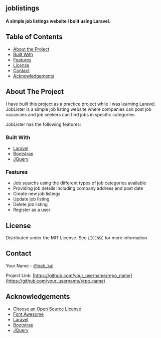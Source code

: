 ## joblistings
#### A simple job listings website I built using Laravel.

## Table of Contents

* [About the Project](#about-the-project)
* [Built With](#built-with)
* [Features](#features)
* [License](#license)
* [Contact](#contact)
* [Acknowledgements](#acknowledgements)



<!-- ABOUT THE PROJECT -->
## About The Project

I have built this project as a practice project while I was learning Laravel. JobLister is a simple job listing website where companies can post job vacancies and job seekers can find jobs in specific categories.

JobLister has the following features:

### Built With
* [Laravel](https://laravel.com)
* [Bootstrap](https://getbootstrap.com)
* [JQuery](https://jquery.com)

### Features
* Job searchs using the different types of job categories available
* Providing job details including company address and post date
* Create new job listings
* Update job listing
* Delete job listing
* Register as a user
## License

Distributed under the MIT License. See `LICENSE` for more information.

<!-- CONTACT -->
## Contact

Your Name - [@bab_kal](https://twitter.com/bab_kal)

Project Link: [https://github.com/your_username/repo_name](https://github.com/your_username/repo_name)

## Acknowledgements

* [Choose an Open Source License](https://choosealicense.com)
* [Font Awesome](https://fontawesome.com)
* [Laravel](https://laravel.com)
* [Bootstrap](https://getbootstrap.com)
* [JQuery](https://jquery.com)


